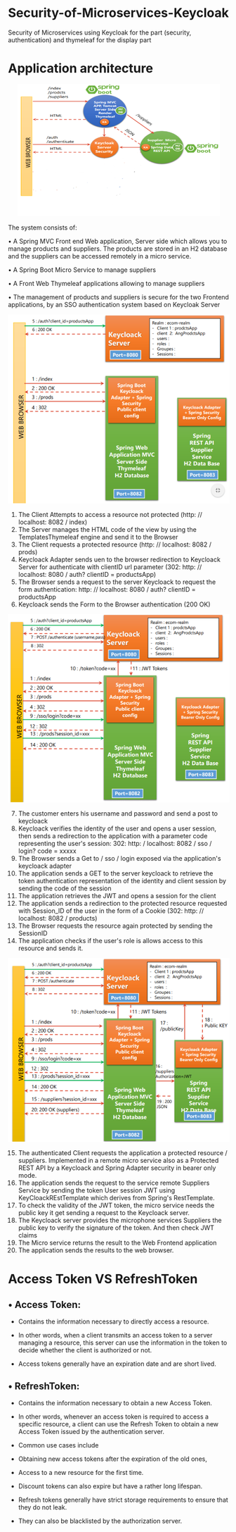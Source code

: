 # Security-of-Microservices-Keycloak
Security of Microservices using Keycloak for the part (security, authentication) and thymeleaf for the display part

# Application architecture

<p align="center">
  <img width="460" height="300" src="https://github.com/warakiabdelbasset/Security-of-Microservices-Keycloak/blob/master/img/Capture1.PNG">
</p>



The system consists of:

• A Spring MVC Front end Web application, Server side which allows you to manage products and suppliers. The products are stored in an H2 database and the suppliers can be accessed remotely in a micro service.

• A Spring Boot Micro Service to manage suppliers

• A Front Web Thymeleaf applications allowing to manage suppliers

• The management of products and suppliers is secure for the two Frontend applications, by an SSO authentication system based on Keycloak Server


![](img/Capture2.PNG)


1. The Client Attempts to access a resource not protected (http: // localhost: 8082 / index)
2. The Server manages the HTML code of the view by using the TemplatesThymeleaf engine and send it to the Browser
3. The Client requests a protected resource (http: // localhost: 8082 / prods)
4. Keycloack Adapter sends uen to the browser redirection to Keycloack Server for authenticate with clientID url parameter (302: http: // localhost: 8080 / auth? clientID = productsApp)
5. The Browser sends a request to the server Keycloack to request the form authentication: http: // localhost: 8080 / auth? clientID = productsApp
6. Keycloack sends the Form to the Browser authentication (200 OK)

![](img/Capture3.PNG)

7. The customer enters his username and password and send a post to keycloack
8. Keycloack verifies the identity of the user and opens a user session, then sends a redirection to the application with a parameter code representing the user's session: 302: http: / localhost: 8082 / sso / login? code = xxxxx
9. The Browser sends a Get to / sso / login exposed via the application's keycloack adapter
10. The application sends a GET to the server keycloack to retrieve the token authentication representation of the identity and client session by sending the code of the session
11. The application retrieves the JWT and opens a session for the client
12. The application sends a redirection to the protected resource requested with Session_ID of the user in the form of a Cookie (302: http: // localhost: 8082 / products)
13. The Browser requests the resource again protected by sending the SessionID
14. The application checks if the user's role is allows access to this resource and sends it.


![](img/Capture4.PNG)


15. The authenticated Client requests the application a protected resource / suppliers. Implemented in a remote micro service also as a Protected REST API by a Keycloack and Spring Adapter security in bearer only mode.
16. The application sends the request to the service remote Suppliers Service by sending the token User session JWT using KeyCloackREstTemplate which derives from Spring's RestTemplate.
17. To check the validity of the JWT token, the micro service needs the public key it get sending a request to the Keycloack server.
18. The Keycloack server provides the microphone services Suppliers the public key to verify the signature of the token. And then check JWT claims
19. The Micro service returns the result to the Web Frontend application
20. The application sends the results to the web browser.


# Access Token VS RefreshToken

## • Access Token:

   - Contains the information necessary to directly access a resource.

   - In other words, when a client transmits an access token to a server managing a resource, this server can use the information       in the token to decide whether the client is authorized or not.
   - Access tokens generally have an expiration date and are short lived.

## • RefreshToken:

   - Contains the information necessary to obtain a new Access Token.

   - In other words, whenever an access token is required to access a specific resource, a client can use the Refresh Token to           obtain a new Access Token issued by the authentication server.

   - Common use cases include

   - Obtaining new access tokens after the expiration of the old ones,

   - Access to a new resource for the first time.

   - Discount tokens can also expire but have a rather long lifespan.

   - Refresh tokens generally have strict storage requirements to ensure that they do not leak.

   - They can also be blacklisted by the authorization server.
